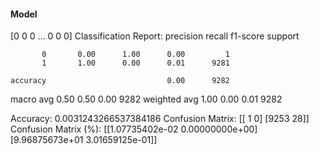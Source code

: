 #### Model
[0 0 0 ... 0 0 0]
Classification Report:
              precision    recall  f1-score   support

           0       0.00      1.00      0.00         1
           1       1.00      0.00      0.01      9281

    accuracy                           0.00      9282
   macro avg       0.50      0.50      0.00      9282
weighted avg       1.00      0.00      0.01      9282

Accuracy: 0.0031243266537384186
Confusion Matrix:
[[   1    0]
 [9253   28]]
Confusion Matrix (%):
[[1.07735402e-02 0.00000000e+00]
 [9.96875673e+01 3.01659125e-01]]
